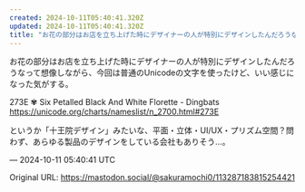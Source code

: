 ```yaml
---
created: 2024-10-11T05:40:41.320Z
updated: 2024-10-11T05:40:41.320Z
title: "お花の部分はお店を立ち上げた時にデザイナーの人が特別にデザインしたんだろうなって[...]"
---
```


<p>お花の部分はお店を立ち上げた時にデザイナーの人が特別にデザインしたんだろうなって想像しながら、今回は普通のUnicodeの文字を使ったけど、いい感じになった気がする。</p><p>273E	 ✾ 	Six Petalled Black And White Florette - Dingbats<br /><a href="https://unicode.org/charts/nameslist/n_2700.html#273E" target="_blank" rel="nofollow noopener" translate="no"><span class="invisible">https://</span><span class="ellipsis">unicode.org/charts/nameslist/n</span><span class="invisible">_2700.html#273E</span></a></p><p>というか「十王院デザイン」みたいな、平面・立体・UI/UX・プリズム空間？問わず、あらゆる製品のデザインをしている会社もありそう…。</p>

&mdash; 2024-10-11 05:40:41 UTC

Original URL: https://mastodon.social/@sakuramochi0/113287183815254421
